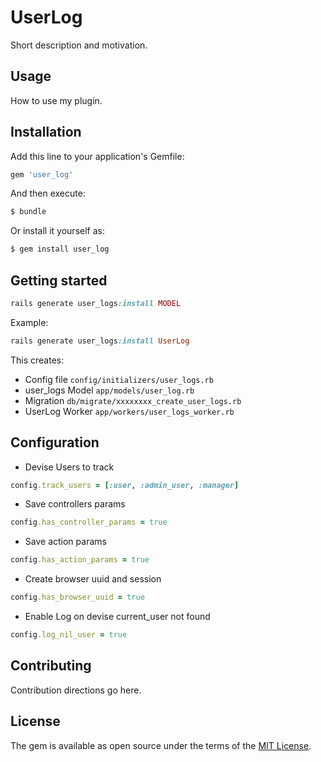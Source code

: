 # UserLog
Short description and motivation.

## Usage
How to use my plugin.

## Installation
Add this line to your application's Gemfile:

```ruby
gem 'user_log'
```

And then execute:
```bash
$ bundle
```

Or install it yourself as:
```bash
$ gem install user_log
```
## Getting started
```ruby
rails generate user_logs:install MODEL
```

Example:
```ruby
rails generate user_logs:install UserLog
```
This creates:
* Config file `config/initializers/user_logs.rb`
* user_logs Model `app/models/user_log.rb`
* Migration `db/migrate/xxxxxxxx_create_user_logs.rb`
* UserLog Worker `app/workers/user_logs_worker.rb`

## Configuration

* Devise Users to track
```ruby
config.track_users = [:user, :admin_user, :manager]
```
* Save controllers params
```ruby
config.has_controller_params = true
```
* Save action params
```ruby
config.has_action_params = true
```
* Create browser uuid and session
```ruby
config.has_browser_uuid = true
```
* Enable Log on devise current_user not found
```ruby
config.log_nil_user = true
```

## Contributing
Contribution directions go here.

## License
The gem is available as open source under the terms of the [MIT License](https://opensource.org/licenses/MIT).
